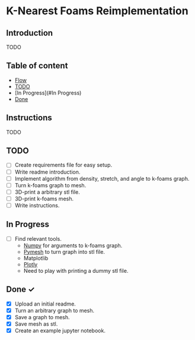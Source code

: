 # K-Nearest Foams Reimplementation

## Introduction
TODO

## Table of content
- [Flow](#flow)
- [TODO](#todo)
- [In Progress](#In Progress)
- [Done](#Done)

## Instructions
TODO

## TODO
- [ ] Create requirements file for easy setup.
- [ ] Write readme introduction.
- [ ] Implement algorithm from density, stretch, and angle to k-foams graph.
- [ ] Turn k-foams graph to mesh.
- [ ] 3D-print a arbitrary stl file. 
- [ ] 3D-print k-foams mesh.
- [ ] Write instructions.

## In Progress
- [ ] Find relevant tools.
  - [Numpy](https://numpy.org/) for arguments to k-foams graph.
  - [Pymesh](https://pymesh.readthedocs.io/en/latest/installation.html) to turn graph into stl file.
  - Matplotlib
  - [Plotly](https://plotly.com/python/3d-scatter-plots/)
  - Need to play with printing a dummy stl file.
  

## Done ✓
- [x] Upload an initial readme.
- [x] Turn an arbitrary graph to mesh.
- [x] Save a graph to mesh.
- [x] Save mesh as stl.
- [x] Create an example jupyter notebook. 
